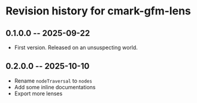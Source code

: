 # Revision history for cmark-gfm-lens

## 0.1.0.0 -- 2025-09-22

* First version. Released on an unsuspecting world.

## 0.2.0.0 -- 2025-10-10

* Rename `nodeTraversal` to `nodes`
* Add some inline documentations
* Export more lenses